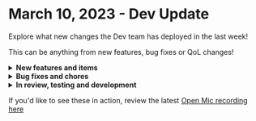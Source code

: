 # March 10, 2023 - Dev Update

Explore what new changes the Dev team has deployed in the last week!

This can be anything from new features, bug fixes or QoL changes!

<details>

<summary><strong>New features and items</strong></summary>

* Improved MS Graph integration subscriptions
* Added flexible\_asset\_fields to ITGlue Get Flexible Asset Type action
* Added actions for Crowdstrike integration
* Add secret as a category selection for rewst\_create\_organization\_variable action
* Updated ImmyBot integration setup instructions
* Add Create Chat Completion action to OpenAI pack
* Add timezone support for cron triggers
* Workflow builder snap to grid
* SonicWall NSM

</details>

<details>

<summary><strong>Bug fixes and chores</strong></summary>

* Fixed ORG.INTEGRATIONS.sql\_database.is\_installed for integration overrides
* Evened out spacing between hidden fields in forms
* Added better error handling for TransportQueryErrors during cloning
* Fixed 404 error on CSP option refresh/not all options available
* Fixed With Items field not rendering jinja correctly
* Fixed double clicking creates multiple workflows
* Fixed bug where generic HTTP action wasn’t allowing switch between `body` and `json`
* Fixed query params not being obeyed in Generic HTTP Request
* Fixed bug where secret org vars couldn’t be created
* Add properties to list agents in halopsa
* Fixed bug where Templates were not working for Webhook responses
* Fixed bug with CyberCNS not including customerid in the header
* Fixed bug where CWM Dynamic Ref Option wasn't returning contacts correctly in forms

</details>

<details>

<summary><strong>In review, testing and development</strong></summary>



</details>

If you'd like to see these in action, review the latest [Open Mic recording here](../roc-open-mics/2023-roc-open-mics/march-10th-2023-get-those-workflows-in-line.md)
